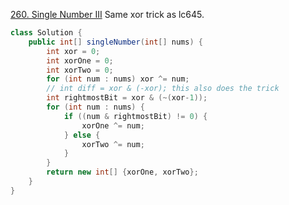 <!-- 2024-02-14 12:56:28 -->
[260. Single Number III](https://leetcode.com/problems/single-number-iii/)
Same xor trick as lc645.

```Java
class Solution {
    public int[] singleNumber(int[] nums) {
        int xor = 0;
        int xorOne = 0;
        int xorTwo = 0;
        for (int num : nums) xor ^= num;
        // int diff = xor & (-xor); this also does the trick
        int rightmostBit = xor & (~(xor-1));
        for (int num : nums) {
            if ((num & rightmostBit) != 0) {
                xorOne ^= num;
            } else {
                xorTwo ^= num;
            }
        }
        return new int[] {xorOne, xorTwo};
    }
}
```
